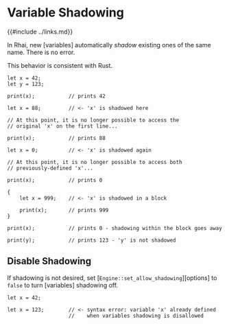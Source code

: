 Variable Shadowing
==================

{{#include ../links.md}}

In Rhai, new [variables] automatically _shadow_ existing ones of the same name.  There is no error.

This behavior is consistent with Rust.

```rust,no_run
let x = 42;
let y = 123;

print(x);           // prints 42

let x = 88;         // <- 'x' is shadowed here

// At this point, it is no longer possible to access the
// original 'x' on the first line...

print(x);           // prints 88

let x = 0;          // <- 'x' is shadowed again

// At this point, it is no longer possible to access both
// previously-defined 'x'...

print(x);           // prints 0

{
    let x = 999;    // <- 'x' is shadowed in a block
    
    print(x);       // prints 999
}

print(x);           // prints 0 - shadowing within the block goes away

print(y);           // prints 123 - 'y' is not shadowed
```


Disable Shadowing
-----------------

If shadowing is not desired, set [`Engine::set_allow_shadowing`][options] to `false` to turn
[variables] shadowing off.

```rust,no_run
let x = 42;

let x = 123;        // <- syntax error: variable 'x' already defined
                    //    when variables shadowing is disallowed
```
